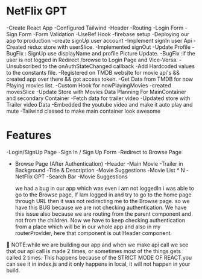 # NetFlix GPT

-Create React App
-Configured Tailwind
-Header
-Routing
-Login Form
-Sign Form
-Form Validation
-UseRef Hook
-firebase setup
-Deploying our app to production
-create signUp user account
-Implement signIn user Api
-Created redux store with userSlice.
-Implemented signOut
-Update Profile
-BugFix : SignUp use displayName and profile Picture Update.
-BugFix :if the user is not logged in Redirect /browse to Login Page and Vice-Versa.
-Unsubscribed to the onAuthStateChanged callback
-Add Hardcoded values to the constants file.
-Registered on TMDB website for movie api's && created app over there && got access token.
-Get Data from TMDB for now Playing movies list.
-Custom Hook for nowPlayingMovies
-created movesSlice
-Update Store with Movies Data
Planning For MainContainer and secondary Container
-Fetch data for trailer video 
-Updated store with Trailer video Data
-Embedded the youtube video and make it auto play and
mute
-Tailwind classed to make main container look awesome





# Features

-Login/SignUp Page
-Sign In / Sign Up Form
-Redirect to Browse Page

- Browse Page (After Authentication)
  -Header
  -Main Movie
  -Trailer in Background
  -Title & Description
  -Movie Suggestions
  -Movie List \* N
  -NetFlix GPT
  -Search Bar
  -Movie Suggestions

  we had a bug in our app which was even i am not loggedIn i was able to go to the Browse page, If Iam logged in and try to go to the home page through URL then it was not redirecting me to the Browse page. so we have this BUG because we are not checking authentication. We have this issue also because we are routing from the parent component and not from the children. Now we have to keep checking authentication from a place which will be in our whole app and also in my routerProvider, here that component is out Header component.

🚩 NOTE:while we are building our app and when we make api call we see that our api call is made 2 times, or sometimes most of the things gets called 2 times. This happens because of the STRICT MODE OF REACT.you can see it in index.js
and it only happens in local, it will not happen in your build.
